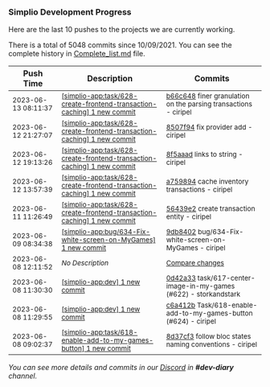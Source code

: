 
### Simplio Development Progress

Here are the last 10 pushes to the projects we are currently working.

There is a total of 5048 commits since 10/09/2021. You can see the complete history in
 [Complete_list.md](Complete_list.md) file.

| Push Time | Description | Commits |
| --- | --- | --- |
| <sub>2023-06-13 08:11:37</sub> | <sub>[[simplio-app:task/628\-create\-frontend\-transaction\-caching] 1 new commit](https://github.com/SimplioOfficial/simplio-app/commit/b66c648ce81404e158c203d846bf9c1cd33c312d)</sub> | <sub>[b66c648](https://github.com/SimplioOfficial/simplio-app/commit/b66c648ce81404e158c203d846bf9c1cd33c312d) finer granulation on the parsing transactions - ciripel</sub> |
| <sub>2023-06-12 21:27:07</sub> | <sub>[[simplio-app:task/628\-create\-frontend\-transaction\-caching] 1 new commit](https://github.com/SimplioOfficial/simplio-app/commit/8507f946dbc063317d317409853a56210dc079f3)</sub> | <sub>[8507f94](https://github.com/SimplioOfficial/simplio-app/commit/8507f946dbc063317d317409853a56210dc079f3) fix provider add - ciripel</sub> |
| <sub>2023-06-12 19:13:26</sub> | <sub>[[simplio-app:task/628\-create\-frontend\-transaction\-caching] 1 new commit](https://github.com/SimplioOfficial/simplio-app/commit/8f5aaadfca6161280bb62772b2f7d6df6c1fe8b2)</sub> | <sub>[8f5aaad](https://github.com/SimplioOfficial/simplio-app/commit/8f5aaadfca6161280bb62772b2f7d6df6c1fe8b2) links to string - ciripel</sub> |
| <sub>2023-06-12 13:57:39</sub> | <sub>[[simplio-app:task/628\-create\-frontend\-transaction\-caching] 1 new commit](https://github.com/SimplioOfficial/simplio-app/commit/a759894f6e91f13c81eacc10728b8c3a9cd409ac)</sub> | <sub>[a759894](https://github.com/SimplioOfficial/simplio-app/commit/a759894f6e91f13c81eacc10728b8c3a9cd409ac) cache inventory transactions - ciripel</sub> |
| <sub>2023-06-11 11:26:49</sub> | <sub>[[simplio-app:task/628\-create\-frontend\-transaction\-caching] 1 new commit](https://github.com/SimplioOfficial/simplio-app/commit/56439e228407f6085dce33cce2568760a6867ade)</sub> | <sub>[56439e2](https://github.com/SimplioOfficial/simplio-app/commit/56439e228407f6085dce33cce2568760a6867ade) create transaction entity - ciripel</sub> |
| <sub>2023-06-09 08:34:38</sub> | <sub>[[simplio-app:bug/634\-Fix\-white\-screen\-on\-MyGames] 1 new commit](https://github.com/SimplioOfficial/simplio-app/commit/9db840222cdff11691599adf239a407f84e0229a)</sub> | <sub>[9db8402](https://github.com/SimplioOfficial/simplio-app/commit/9db840222cdff11691599adf239a407f84e0229a) bug/634-Fix-white-screen-on-MyGames - ciripel</sub> |
| <sub>2023-06-08 12:11:52</sub> | <sub>_No Description_</sub> | <sub>[Compare changes](https://github.com/SimplioOfficial/simplio-app/compare/0d42a33134fe...f917445cc0f2)</sub> |
| <sub>2023-06-08 11:30:30</sub> | <sub>[[simplio-app:dev] 1 new commit](https://github.com/SimplioOfficial/simplio-app/commit/0d42a33134fee073b94f0751544c099cc097968b)</sub> | <sub>[0d42a33](https://github.com/SimplioOfficial/simplio-app/commit/0d42a33134fee073b94f0751544c099cc097968b) task/617-center-image-in-my-games (#622) - storkandstark</sub> |
| <sub>2023-06-08 11:29:55</sub> | <sub>[[simplio-app:dev] 1 new commit](https://github.com/SimplioOfficial/simplio-app/commit/c6a412beb252712c776aa2afbcdbf990c6e55c45)</sub> | <sub>[c6a412b](https://github.com/SimplioOfficial/simplio-app/commit/c6a412beb252712c776aa2afbcdbf990c6e55c45) Task/618-enable-add-to-my-games-button (#624) - ciripel</sub> |
| <sub>2023-06-08 09:02:37</sub> | <sub>[[simplio-app:task/618\-enable\-add\-to\-my\-games\-button] 1 new commit](https://github.com/SimplioOfficial/simplio-app/commit/8d37cf32fac101c7c9042f55c422ad574c456d14)</sub> | <sub>[8d37cf3](https://github.com/SimplioOfficial/simplio-app/commit/8d37cf32fac101c7c9042f55c422ad574c456d14) follow bloc states naming conventions - ciripel</sub> |

_You can see more details and commits in our [Discord](https://discord.gg/aKhjuwZmdP) in **#dev-diary** channel._
